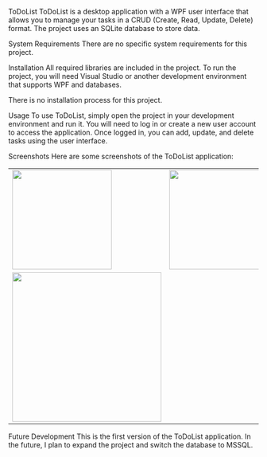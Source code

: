 ToDoList
ToDoList is a desktop application with a WPF user interface that allows you to manage your tasks in a CRUD (Create, Read, Update, Delete) format. The project uses an SQLite database to store data.

System Requirements
There are no specific system requirements for this project.

Installation
All required libraries are included in the project. To run the project, you will need Visual Studio or another development environment that supports WPF and databases.

There is no installation process for this project.

Usage
To use ToDoList, simply open the project in your development environment and run it. You will need to log in or create a new user account to access the application. Once logged in, you can add, update, and delete tasks using the user interface.

Screenshots
Here are some screenshots of the ToDoList application:
<table>
  <tr>
    <td><img src="https://github.com/Cebix90/ToDoListProject/assets/79079434/027e603e-089b-43a9-b300-cbe6bde5cdaf" width="200"></td>
    <td><img src="https://github.com/Cebix90/ToDoListProject/assets/79079434/11fd59e3-db63-453f-b09a-07d88ce053d1" width="200"></td>
    <td><img src="https://github.com/Cebix90/ToDoListProject/assets/79079434/6f8a0dd0-f80e-4bb6-84d4-28115505ef61" width="200"></td>
  </tr>
  <tr>
    <td><img src="https://github.com/Cebix90/ToDoListProject/assets/79079434/7baca87c-9fda-4cbb-9654-bc1ccd5a0a5c" width="300"></td>
  </tr>
</table>

Future Development
This is the first version of the ToDoList application. In the future, I plan to expand the project and switch the database to MSSQL.
